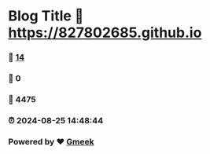 # Blog Title :link: https://827802685.github.io 
### :page_facing_up: [14](https://827802685.github.io/tag.html) 
### :speech_balloon: 0 
### :hibiscus: 4475 
### :alarm_clock: 2024-08-25 14:48:44 
### Powered by :heart: [Gmeek](https://github.com/Meekdai/Gmeek)
